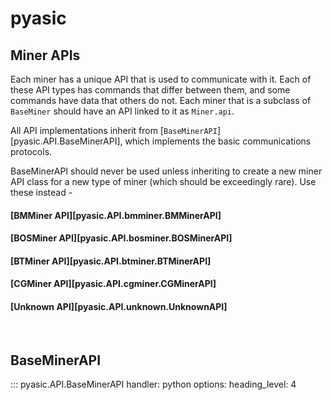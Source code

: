 # pyasic
## Miner APIs
Each miner has a unique API that is used to communicate with it.
Each of these API types has commands that differ between them, and some commands have data that others do not.
Each miner that is a subclass of `BaseMiner` should have an API linked to it as `Miner.api`.

All API implementations inherit from [`BaseMinerAPI`][pyasic.API.BaseMinerAPI], which implements the basic communications protocols.

BaseMinerAPI should never be used unless inheriting to create a new miner API class for a new type of miner (which should be exceedingly rare).
Use these instead -

#### [BMMiner API][pyasic.API.bmminer.BMMinerAPI]
#### [BOSMiner API][pyasic.API.bosminer.BOSMinerAPI]
#### [BTMiner API][pyasic.API.btminer.BTMinerAPI]
#### [CGMiner API][pyasic.API.cgminer.CGMinerAPI]
#### [Unknown API][pyasic.API.unknown.UnknownAPI]

<br>

## BaseMinerAPI
::: pyasic.API.BaseMinerAPI
    handler: python
    options:
        heading_level: 4

